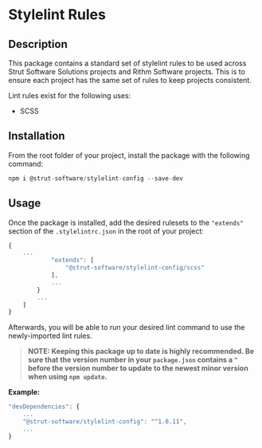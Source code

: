 # Stylelint Rules

## Description

This package contains a standard set of stylelint rules to be used across Strut Software Solutions projects and Rithm Software projects. This is to ensure each project has the same set of rules to keep projects consistent.

Lint rules exist for the following uses:

* SCSS

## Installation

From the root folder of your project, install the package with the following command:

```javascript
npm i @strut-software/stylelint-config --save-dev
```

## Usage

Once the package is installed, add the desired rulesets to the `"extends"` section of the `.stylelintrc.json` in the root of your project:

```javascript
{
    ...
            "extends": [
                "@strut-software/stylelint-config/scss"
            ],
            ...
        }
        ...
    ]
}
```

Afterwards, you will be able to run your desired lint command to use the newly-imported lint rules.

> **NOTE: Keeping this package up to date is highly recommended. Be sure that the version number in your `package.json` contains a `^` before the version number to update to the newest minor version when using `npm update`.**

**Example:**

```javascript
"devDependencies": {
    ...
    "@strut-software/stylelint-config": "^1.0.11",
    ...
}
```
